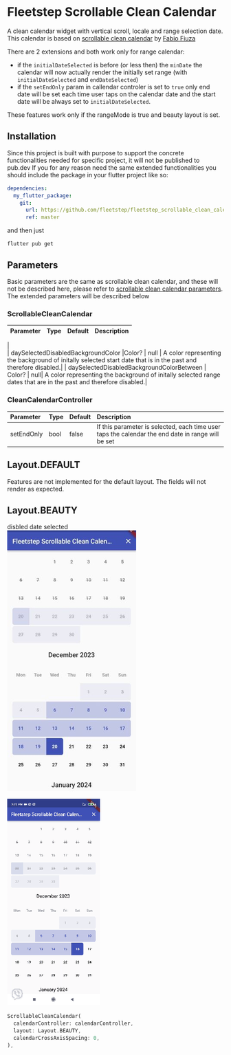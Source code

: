 
# Fleetstep Scrollable Clean Calendar

A clean calendar widget with vertical scroll, locale and range selection date. This calendar is based on [scrollable clean calendar](https://github.com/FabioFiuza/scrollable_clean_calendar) by
[Fabio Fiuza](https://github.com/FabioFiuza)

There are 2 extensions and both work only for range calendar:
- if the ```initialDateSelected``` is before (or less then) the ```minDate``` the calendar will now actually render the initially set range (with ```initialDateSelected``` and ```endDateSelected```)
- if the ```setEndOnly``` param in callendar controler is set to ```true``` only end date will be set each time user taps on the calendar date and the start date will be always set to ```initialDateSelected```.

These features work only if the rangeMode is true and beauty layout is set.

## Installation

Since this project is built with purpose to support the concrete functionalities needed for specific project, it will not be published to pub.dev
If you for any reason need the same extended functionalities you should include the package in your flutter project like so:

```yaml
dependencies:
  my_flutter_package:
    git:
      url: https://github.com/fleetstep/fleetstep_scrollable_clean_calendar
      ref: master
```
and then just 
```
flutter pub get
```



## Parameters
Basic parameters are the same as scrollable clean calendar, and these will not be described here,
please refer to  [scrollable clean calendar parameters](https://github.com/FabioFiuza/scrollable_clean_calendar/#parameters). The extended parameters will be described below

### ScrollableCleanCalendar

| Parameter| Type | Default | Description|
| :-------------------------------- | :---------------------------------------------------------------------------------------------------------------------------------------------------------------------------- | :------------------------------------------------------ | :--------------------------------------------------------------------------------------------------------------------------------------------------------------------------------------------------------------------------------------------------------------------- |
|  
| daySelectedDisabledBackgroundColor |Color? | null | A color representing the background of initally selected start date that is in the past and therefore disabled.|
| daySelectedDisabledBackgroundColorBetween | Color? | null| A color representing the background of initally selected range dates that are in the past and therefore disabled.|

### CleanCalendarController

| Parameter| Type| Default| Description|
| :---------------------------- | :-------------------------------------------- | :-------------- | :------------------------------------------------------ |
| setEndOnly| bool | false | If this parameter is selected, each time user taps the calendar the end date in range will be set|


## Layout.DEFAULT

Features are not implemented for the default layout. The fields will not render as expected.

## Layout.BEAUTY

disbled date selected <br>
<img src="assets/disableddateselected.jpg" width="300"/>

![](assets/setendonly.gif)

```dart
ScrollableCleanCalendar(
  calendarController: calendarController,
  layout: Layout.BEAUTY,
  calendarCrossAxisSpacing: 0,
),
```

